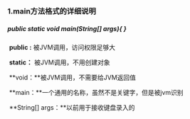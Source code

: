 ### 1.main方法格式的详细说明

##### public static void main(String[] args){ }

​	**public :**	被JVM调用，访问权限足够大

​	**static：** 被JVM调用，不用创建对象

​	**void：**被JVM调用，不需要给JVM返回值

​	**main：**一个通用的名称，虽然不是关键字，但是被jvm识别

​	**String[] args：**以前用于接收键盘录入的

